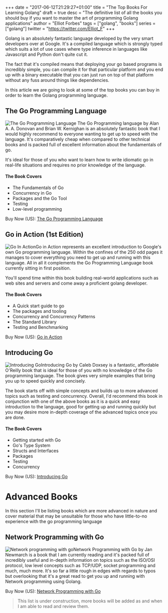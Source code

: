 +++
date = "2017-06-12T21:29:27+01:00"
title = "The Top Books For Learning Golang"
draft = true
desc = "The definitive list of all the books you should buy if you want to master the art of programming Golang applications"
author = "Elliot Forbes"
tags = ["golang", "books"]
series = ["golang"]
twitter = "https://twitter.com/Elliot_F"
+++

Golang is an absolutely fantastic language developed by the very smart developers over at Google. It's a compiled language which is strongly typed which suits a lot of use cases where type inference in languages like Javascript and Python don't quite cut it. 

The fact that it's compiled means that deploying your go based programs is incredibly simple, you can compile it for that particular platform and you end up with a binary executable that you can just run on top of that platform without any fuss around things like dependencies.

In this article we are going to look at some of the top books you can buy in order to learn the Golang programming language.  

## The Go Programming Language 

<p><img alt="The Go Programming Language" src="https://s3-eu-west-1.amazonaws.com/images.tutorialedge.net/books/the-go-programming-language.jpg" class="book-img" />
The Go Programming language by Alan A. A. Donovan and Brian W. Kernighan is an absolutely fantastic book that I would highly recommend to everyone wanting to get up to speed with the language. It's comparatively cheap when compared to other technical books and is packed full of excellent information about the fundamentals of go. </p>

It's ideal for those of you who want to learn how to write idiomatic go in real-life situations and requires no prior knowledge of the language. 

#### The Book Covers

* The Fundamentals of Go
* Concurrency in Go
* Packages and the Go Tool
* Testing
* Low-level programming

<div class="amazon-link">Buy Now (US): <a href="http://amzn.to/2feFblR">The Go Programming Language</a></div>

## Go in Action (1st Edition)

<p><img alt="Go In Action" class="book-img" src="https://s3-eu-west-1.amazonaws.com/images.tutorialedge.net/books/go-in-action.jpg"/>Go in Action represents an excellent introduction to Google's own Go programming language. Within the confines of the 250 odd pages it manages to cover everything you need to get up and running with this language. All in all it complements the Go Programming Language book currently sitting in first position.</p>

You'll spend time within this book building real-world applications such as web sites and servers and come away a proficient golang developer.

#### The Book Covers

* A Quick start guide to go
* The packages and tooling
* Concurrency and Concurrency Patterns
* The Standard Library
* Testing and Benchmarking

<div class="amazon-link">Buy Now (US): <a href="http://amzn.to/2vcRZOZ">Go in Action</a></div>

## Introducing Go

<p><img alt="Introducing Go" src="https://s3-eu-west-1.amazonaws.com/images.tutorialedge.net/books/introducing-go.jpg" class="book-img"/>Introducing Go by Caleb Doxsey is a fantastic, affordable O'Reilly book that is ideal for those of you with no knowledge of the Go programming language. The book gives very simple examples that bring you up to speed quickly and concisely.</p>

The book starts off with simple concepts and builds up to more advanced topics such as testing and concurrency. Overall, I'd recommend this book in conjunction with one of the above books as it is a quick and easy introduction to the language, good for getting up and running quickly but you may desire more in-depth coverage of the advanced topics once you are done. 

#### The Book Covers

* Getting started with Go
* Go's Type System
* Structs and Interfaces
* Packages
* Testing 
* Concurrency

<div class="amazon-link">Buy Now (US): <a href="http://amzn.to/2vSrzDx">Introducing Go</a></div>

# Advanced Books

In this section I'll be listing books which are more advanced in nature and cover material that may be unsuitable for those who have little-to-no experience with the go programming language

## Network Programming with Go

<p><img alt="Network programming with go" class="book-img" src="https://s3-eu-west-1.amazonaws.com/images.tutorialedge.net/books/network-programming-with-go.jpg"/>Network Programming with Go by Jan Newmarch is a book that I am currently reading and it's packed full of incredibly useful and in-depth information on topics such as the ISO/OSI protocol, low level concepts such as TCP/UDP, socket programming and much, much more. It's so far a little rough in edges with regards to typos but overlooking that it's a great read to get you up and running with Network programming using Golang.</p>

<div class="amazon-link">Buy Now (US): <a href="http://amzn.to/2vvijEk">Network Programming with Go</a></div>

> This list is under construction, more books will be added as and when I am able to read and review them. 